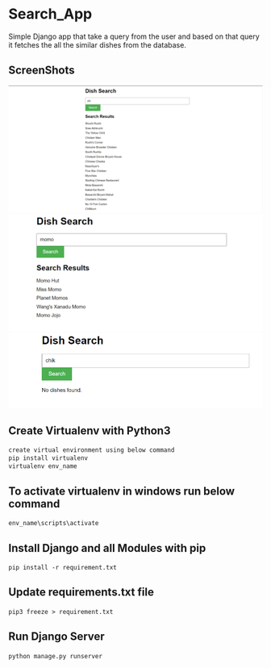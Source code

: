 # Search_App
Simple Django app that take a query from the user and based on that query it fetches the all the similar dishes from the database.
## ScreenShots 
<img src="/dish_search_app/templates/Screenshot%202023-06-21%20222618.png" >
<img src="/dish_search_app/templates/Screenshot%202023-06-21%20222704.png" >
<img src="/dish_search_app/templates/Screenshot%202023-06-21%20222651.png" >


## Create Virtualenv with Python3
	create virtual environment using below command
  	pip install virtualenv
  	virtualenv env_name
  
## To activate virtualenv in windows run below command
  	env_name\scripts\activate
	
## Install Django and all Modules with pip
	pip install -r requirement.txt 
 
## Update requirements.txt file
	pip3 freeze > requirement.txt

## Run Django Server
	python manage.py runserver



